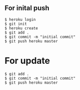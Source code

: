 ## For inital push

```
$ heroku login
$ git init
$ heroku create
$ git add . 
$ git commit -m "initial commit"
$ git push heroku master
```

# For update
```
$ git add . 
$ git commit -m "initial commit"
$ git push heroku master
```

